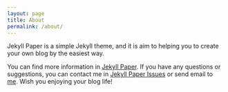 ```yaml
---
layout: page
title: About
permalink: /about/
---
```


Jekyll Paper is a simple Jekyll theme, and it is aim to helping you to create your own blog by the easiest way.

You can find more information in [Jekyll Paper][jekyll-paper]. If you have any questions or suggestions, you can contact me in [Jekyll Paper Issues][jekyll-paper-issues] or send email to [me](mailto:i@ghosind.com). Wish you enjoying your blog life!

[jekyll-paper]: https://github.com/ghosind/Jekyll-Paper
[jekyll-paper-issues]: https://github.com/ghosind/Jekyll-Paper/issues